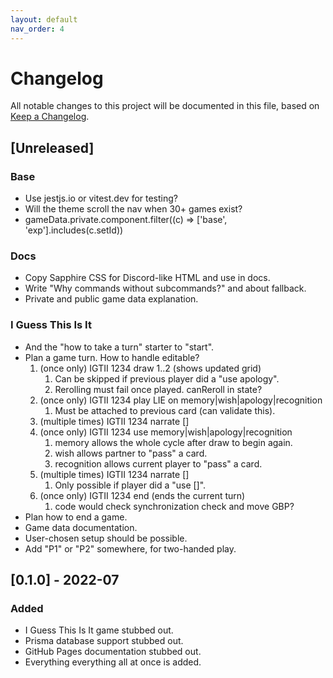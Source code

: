 ```yaml
---
layout: default
nav_order: 4
---
```


# Changelog
All notable changes to this project will be documented in this file,
based on [Keep a Changelog](https://keepachangelog.com/en/1.0.0/).

## [Unreleased]

### Base

- Use jestjs.io or vitest.dev for testing?
- Will the theme scroll the nav when 30+ games exist?
- gameData.private.component.filter((c) => ['base', 'exp'].includes(c.setId))

### Docs

- Copy Sapphire CSS for Discord-like HTML and use in docs.
- Write "Why commands without subcommands?" and about fallback.
- Private and public game data explanation.

### I Guess This Is It

- And the "how to take a turn" starter to "start".
- Plan a game turn. How to handle editable?
  1. (once only) IGTII 1234 draw 1..2 (shows updated grid)
     1. Can be skipped if previous player did a "use apology".
     2. Rerolling must fail once played. canReroll in state?
  2. (once only) IGTII 1234 play LIE on memory|wish|apology|recognition
     1. Must be attached to previous card (can validate this).   
  3. (multiple times) IGTII 1234 narrate []
  4. (once only) IGTII 1234 use memory|wish|apology|recognition
     1. memory allows the whole cycle after draw to begin again.
     2. wish allows partner to "pass" a card.
     3. recognition allows current player to "pass" a card.
  5. (multiple times) IGTII 1234 narrate []
     1. Only possible if player did a "use []".
  6. (once only) IGTII 1234 end (ends the current turn)
     1. code would check synchronization check and move GBP? 
- Plan how to end a game.
- Game data documentation.
- User-chosen setup should be possible.
- Add "P1" or "P2" somewhere, for two-handed play.

## [0.1.0] - 2022-07

### Added

- I Guess This Is It game stubbed out.
- Prisma database support stubbed out.
- GitHub Pages documentation stubbed out.
- Everything everything all at once is added. 
